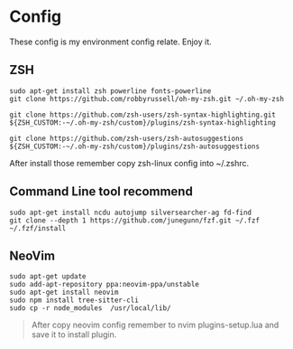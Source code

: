 # Config
These config is my environment config relate.
Enjoy it.

## ZSH
```
sudo apt-get install zsh powerline fonts-powerline
git clone https://github.com/robbyrussell/oh-my-zsh.git ~/.oh-my-zsh

git clone https://github.com/zsh-users/zsh-syntax-highlighting.git ${ZSH_CUSTOM:-~/.oh-my-zsh/custom}/plugins/zsh-syntax-highlighting

git clone https://github.com/zsh-users/zsh-autosuggestions ${ZSH_CUSTOM:-~/.oh-my-zsh/custom}/plugins/zsh-autosuggestions

```

After install those remember copy zsh-linux config into ~/.zshrc.

## Command Line tool recommend
```
sudo apt-get install ncdu autojump silversearcher-ag fd-find
git clone --depth 1 https://github.com/junegunn/fzf.git ~/.fzf
~/.fzf/install
```

##  NeoVim
```
sudo apt-get update
sudo add-apt-repository ppa:neovim-ppa/unstable
sudo apt-get install neovim
sudo npm install tree-sitter-cli
sudo cp -r node_modules  /usr/local/lib/
```
> After copy neovim config remember to nvim  plugins-setup.lua and save it to install plugin.
